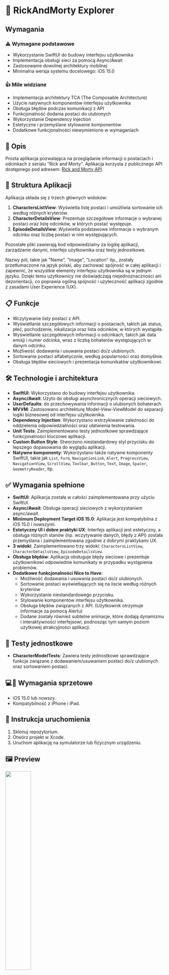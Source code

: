 #  🚀   RickAndMorty Explorer <br>



## Wymagania <br>


### ⚠️   Wymagane podstawowe

-   Wykorzystanie SwiftUI do budowy interfejsu użytkownika
-   Implementacja obsługi sieci za pomocą Async/Await
-   Zastosowanie dowolnej architektury mobilnej
-   Minimalna wersja systemu docelowego: iOS 15.0

###  👍   Mile widziane

-   Implementacja architektury TCA (The Composable Architecture)
-   Użycie natywnych komponentów interfejsu użytkownika
-   Obsługa błędów podczas komunikacji z API
-   Funkcjonalność dodania postaci do ulubionych
-   Wykorzystanie Dependency Injection
-   Estetyczne i przemyślane stylowanie komponentów
-   Dodatkowe funkcjonalności niewymienione w wymaganiach



##  📝   Opis

Prosta aplikacja pozwalająca na przeglądanie informacji o postaciach i odcinkach z serialu "Rick and Morty". Aplikacja korzysta z publicznego API dostępnego pod adresem: [Rick and Morty API](https://rickandmortyapi.com/documentation/#rest). <br>



## 📁   Struktura Aplikacji

Aplikacja składa się z trzech głównych widoków:

1.  **CharactersListView**: Wyświetla listę postaci i umożliwia sortowanie ich według różnych kryteriów.
2.  **CharacterDetailsView**: Prezentuje szczegółowe informacje o wybranej postaci oraz listę odcinków, w których postać występuje.
3.  **EpisodeDetailsView**: Wyświetla podstawowe informacje o wybranym odcinku oraz liczbę postaci w nim występujących.

Pozostałe pliki zawierają kod odpowiedzialny za logikę aplikacji, zarządzanie danymi, interfejs użytkownika oraz testy jednostkowe.

Nazwy pól, takie jak "Name", "Image", "Location" itp., zostały przetłumaczone na język polski, aby zachować spójność w całej aplikacji i zapewnić, że wszystkie elementy interfejsu użytkownika są w jednym języku. Dzięki temu użytkownicy nie doświadczają niejednoznaczności ani dezorientacji, co poprawia ogólną spójność i użyteczność aplikacji zgodnie z zasadami User Experience (UX). <br>



## 📋   Funkcje

-   Wczytywanie listy postaci z API.
-   Wyświetlanie szczegółowych informacji o postaciach, takich jak status, płeć, pochodzenie, lokalizacja oraz lista odcinków, w których wystąpiła.
-   Wyświetlanie szczegółowych informacji o odcinkach, takich jak data emisji i numer odcinka, wraz z liczbą bohaterów występujących w danym odcinku.
-   Możliwość dodawania i usuwania postaci do/z ulubionych.
-   Sortowanie postaci alfabetycznie, według popularności oraz domyślnie.
-   Obsługa błędów sieciowych i prezentacja komunikatów użytkownikowi. <br>
  


##  🛠️    Technologie i architektura

-   **SwiftUI**: Wykorzystano do budowy interfejsu użytkownika.
-   **Async/Await**: Użyto do obsługi asynchronicznych operacji sieciowych.
-   **UserDefaults**: do przechowywania informacji o ulubionych bohaterach.
-   **MVVM**: Zastosowano architekturę Model-View-ViewModel do separacji logiki biznesowej od interfejsu użytkownika.
-   **Dependency Injection**: Wykorzystano wstrzykiwanie zależności do oddzielenia odpowiedzialności oraz ułatwienia testowania.
-   **Unit Tests**: Zaimplementowano testy jednostkowe sprawdzające funkcjonalności kluczowe aplikacji.
-   **Custom Button Style**: Stworzono niestandardowy styl przycisku do lepszego dopasowania do wyglądu aplikacji.
-   **Natywne komponenty**: Wykorzystano także natywne komponenty SwiftUI, takie jak `List`, `Form`, `NavigationLink`, `Alert`, `ProgressView`, `NavigationView`, `ScrollView`, `Toolbar`, `Button`, `Text`, `Image`, `Spacer`, `GeometryReader`, itp. <br>



## ✅   Wymagania spełnione

-   **SwiftUI**: Aplikacja została w całości zaimplementowana przy użyciu SwiftUI.
-   **Async/Await**: Obsługa operacji sieciowych z wykorzystaniem async/await.
-   **Minimum Deployment Target iOS 15.0**: Aplikacja jest kompatybilna z iOS 15.0 i nowszymi.
-   **Estetyczny UI i dobre praktyki UX**: Interfejs aplikacji jest estetyczny, a obsługa różnych stanów (np. wczytywanie danych, błędy z API) została przemyślana i zaimplementowana zgodnie z dobrymi praktykami UX.
-   **3 widoki**: Zaimplementowano trzy widoki: `CharactersListView`, `CharacterDetailsView`, `EpisodeDetailsView`.
-   **Obsługa błędów**: Aplikacja obsługuje błędy sieciowe i prezentuje użytkownikowi odpowiednie komunikaty w przypadku wystąpienia problemów.
-   **Dodatkowe funkcjonalności Nice to Have**:
    -   Możliwość dodawania i usuwania postaci do/z ulubionych.
    -   Sortowanie postaci wyświetlających się na liscie według różnych kryteriów
    -   Wykorzystanie niestandardowego przycisku.
    -   Stylowanie komponentów interfejsu użytkownika.
    -   Obsługa błędów związanych z API. (Użytkownik otrzymuje informacje za pomocą Alertu)
    -   Dodane zostały również subtelne animacje, które dodają dynamizmu i interaktywności interfejsowi, podnosząc tym samym poziom użytkowej atrakcyjności aplikacji. <br>



## 🧪   Testy jednostkowe

-   **CharacterModelTests**: Zawiera testy jednostkowe sprawdzające funkcje związane z dodawaniem/usuwaniem postaci do/z ulubionych oraz sortowaniem postaci. <br>



## 💻📱   Wymagania sprzetowe

-   iOS 15.0 lub nowszy.
-   Kompatybilność z iPhone i iPad. <br>



## 🔌   Instrukcja uruchomienia

1.  Sklonuj repozytorium.
2.  Otwórz projekt w Xcode.
3.  Uruchom aplikację na symulatorze lub fizycznym urządzeniu. <br>


##  🖼️   Preview 

<img src="https://github.com/bashubb/RickAndMorty_Explorer/blob/main/animation.gif" width="40%" height="40%">


## Przyszłe Funkcje

W planach na przyszłość aplikacji jest zainteresowanie się tłumaczeniem tekstu za pomocą mechanizmu String localization. Chciałbym umożliwić użytkownikom korzystanie z aplikacji w różnych językach, zapewniając dostępność i użyteczność na szerszą skalę.
